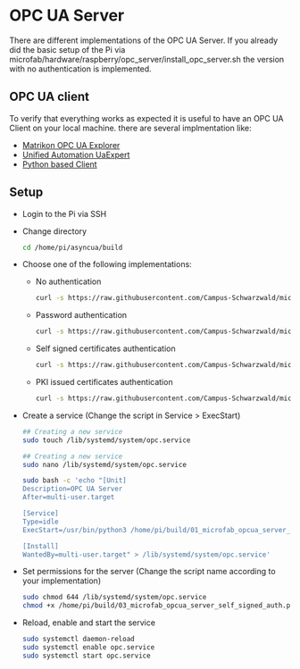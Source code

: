 # OPC UA Server

There are different implementations of the OPC UA Server. If you already did the basic setup of the Pi via 
microfab/hardware/raspberry/opc_server/install_opc_server.sh the version with no authentication is implemented.

## OPC UA client

To verify that everything works as expected it is useful to have an OPC UA Client on your local machine. there are several implmentation like:

- [Matrikon OPC UA Explorer](https://www.matrikonopc.com/opc-ua/products/opc-ua-explorer.aspx)
- [Unified Automation UaExpert](https://www.unified-automation.com/de/downloads/opc-ua-clients/uaexpert.html)
- [Python based Client](https://github.com/FreeOpcUa/opcua-client-gui)

## Setup

- Login to the Pi via SSH 

- Change directory

    ``` bash
    cd /home/pi/asyncua/build
    ```
  
- Choose one of the following implementations:
  - No authentication

      ``` bash
      curl -s https://raw.githubusercontent.com/Campus-Schwarzwald/microfab/main/hardware/raspberry/opc_server/02_basic_auth/01_microfab_opcua_server_basic_auth.py >01_microfab_opcua_server_basic_auth.py
      ```
  - Password authentication
  
      ``` bash
      curl -s https://raw.githubusercontent.com/Campus-Schwarzwald/microfab/main/hardware/raspberry/opc_server/02_basic_auth/02_microfab_opcua_server_basic_auth.py >02_microfab_opcua_server_basic_auth.py
      ```
  - Self signed certificates authentication 
  
      ``` bash
      curl -s https://raw.githubusercontent.com/Campus-Schwarzwald/microfab/main/hardware/raspberry/opc_server/03_self_signed_auth/03_microfab_opcua_server_self_signed_auth.py >03_microfab_opcua_server_self_signed_auth.py
      ```
  - PKI issued certificates authentication 
  
      ``` bash
      curl -s https://raw.githubusercontent.com/Campus-Schwarzwald/microfab/main/hardware/raspberry/opc_server/04_pki_auth/04_microfab_opcua_server_pki_auth.py >04_microfab_opcua_server_pki_auth.py
      ```


- Create a service (Change the script in Service > ExecStart)
    ``` bash
    ## Creating a new service
    sudo touch /lib/systemd/system/opc.service

    ## Creating a new service
    sudo nano /lib/systemd/system/opc.service

    sudo bash -c 'echo "[Unit]
    Description=OPC UA Server
    After=multi-user.target
    
    [Service]
    Type=idle
    ExecStart=/usr/bin/python3 /home/pi/build/01_microfab_opcua_server_no_auth.py
    
    [Install]
    WantedBy=multi-user.target" > /lib/systemd/system/opc.service'
    ```

- Set permissions for the server (Change the script name according to your implementation)
    ``` bash
    sudo chmod 644 /lib/systemd/system/opc.service
    chmod +x /home/pi/build/03_microfab_opcua_server_self_signed_auth.py
    ```

- Reload, enable and start the service
    ``` bash
    sudo systemctl daemon-reload
    sudo systemctl enable opc.service
    sudo systemctl start opc.service
    ```


